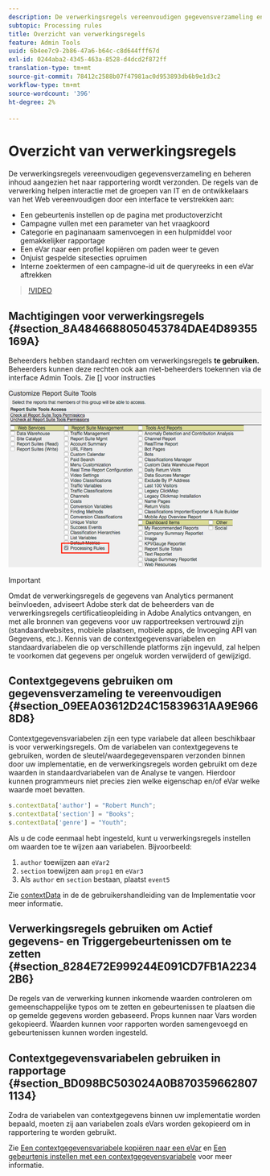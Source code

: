 ```yaml
---
description: De verwerkingsregels vereenvoudigen gegevensverzameling en beheren inhoud aangezien het naar rapportering wordt verzonden.
subtopic: Processing rules
title: Overzicht van verwerkingsregels
feature: Admin Tools
uuid: 6b4ee7c9-2b86-47a6-b64c-c8d644fff67d
exl-id: 0244aba2-4345-463a-8528-d4dcd2f872ff
translation-type: tm+mt
source-git-commit: 78412c2588b07f47981ac0d953893db6b9e1d3c2
workflow-type: tm+mt
source-wordcount: '396'
ht-degree: 2%

---
```


# Overzicht van verwerkingsregels

De verwerkingsregels vereenvoudigen gegevensverzameling en beheren inhoud aangezien het naar rapportering wordt verzonden. De regels van de verwerking helpen interactie met de groepen van IT en de ontwikkelaars van het Web vereenvoudigen door een interface te verstrekken aan:

* Een gebeurtenis instellen op de pagina met productoverzicht
* Campagne vullen met een parameter van het vraagkoord
* Categorie en paginanaam samenvoegen in een hulpmiddel voor gemakkelijker rapportage
* Een eVar naar een profiel kopiëren om paden weer te geven
* Onjuist gespelde sitesecties opruimen
* Interne zoektermen of een campagne-id uit de queryreeks in een eVar aftrekken

>[!VIDEO](https://video.tv.adobe.com/v/26124/?quality=12&learn=on)

## Machtigingen voor verwerkingsregels {#section_8A4846688050453784DAE4D89355169A}

Beheerders hebben standaard rechten om verwerkingsregels **te gebruiken.** Beheerders kunnen deze rechten ook aan niet-beheerders toekennen via de interface Admin Tools. Zie [] voor instructies

![](assets/processing-rules.png)

>[!IMPORTANT]
>
>Omdat de verwerkingsregels de gegevens van Analytics permanent beïnvloeden, adviseert Adobe sterk dat de beheerders van de verwerkingsregels certificatieopleiding in Adobe Analytics ontvangen, en met alle bronnen van gegevens voor uw rapportreeksen vertrouwd zijn (standaardwebsites, mobiele plaatsen, mobiele apps, de Invoeging API van Gegevens, etc.). Kennis van de contextgegevensvariabelen en standaardvariabelen die op verschillende platforms zijn ingevuld, zal helpen te voorkomen dat gegevens per ongeluk worden verwijderd of gewijzigd.

## Contextgegevens gebruiken om gegevensverzameling te vereenvoudigen {#section_09EEA03612D24C15839631AA9E9668D8}

Contextgegevensvariabelen zijn een type variabele dat alleen beschikbaar is voor verwerkingsregels. Om de variabelen van contextgegevens te gebruiken, worden de sleutel/waardegegevensparen verzonden binnen door uw implementatie, en de verwerkingsregels worden gebruikt om deze waarden in standaardvariabelen van de Analyse te vangen. Hierdoor kunnen programmeurs niet precies zien welke eigenschap en/of eVar welke waarde moet bevatten.

```js
s.contextData['author'] = "Robert Munch";
s.contextData['section'] = "Books";
s.contextData['genre'] = "Youth";
```

Als u de code eenmaal hebt ingesteld, kunt u verwerkingsregels instellen om waarden toe te wijzen aan variabelen. Bijvoorbeeld:

1. `author` toewijzen aan `eVar2`
2. `section` toewijzen aan `prop1` en `eVar3`
3. Als `author` en `section` bestaan, plaatst `event5`

Zie [contextData](/help/implement/vars/page-vars/contextdata.md) in de de gebruikershandleiding van de Implementatie voor meer informatie.

## Verwerkingsregels gebruiken om Actief gegevens- en Triggergebeurtenissen om te zetten {#section_8284E72E999244E091CD7FB1A22342B6}

De regels van de verwerking kunnen inkomende waarden controleren om gemeenschappelijke typos om te zetten en gebeurtenissen te plaatsen die op gemelde gegevens worden gebaseerd. Props kunnen naar Vars worden gekopieerd. Waarden kunnen voor rapporten worden samengevoegd en gebeurtenissen kunnen worden ingesteld.

## Contextgegevensvariabelen gebruiken in rapportage {#section_BD098BC503024A0B8703596628071134}

Zodra de variabelen van contextgegevens binnen uw implementatie worden bepaald, moeten zij aan variabelen zoals eVars worden gekopieerd om in rapportering te worden gebruikt.

Zie [Een contextgegevensvariabele kopiëren naar een eVar](processing-rules-examples/processing-rules-copy-context-data.md) en [Een gebeurtenis instellen met een contextgegevensvariabele](processing-rules-examples/processing-rules-copy-context-data-event.md) voor meer informatie.
